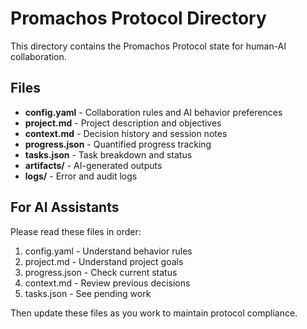 # Promachos Protocol Directory

This directory contains the Promachos Protocol state for human-AI collaboration.

## Files

- **config.yaml** - Collaboration rules and AI behavior preferences
- **project.md** - Project description and objectives
- **context.md** - Decision history and session notes
- **progress.json** - Quantified progress tracking
- **tasks.json** - Task breakdown and status
- **artifacts/** - AI-generated outputs
- **logs/** - Error and audit logs

## For AI Assistants

Please read these files in order:
1. config.yaml - Understand behavior rules
2. project.md - Understand project goals
3. progress.json - Check current status
4. context.md - Review previous decisions
5. tasks.json - See pending work

Then update these files as you work to maintain protocol compliance.